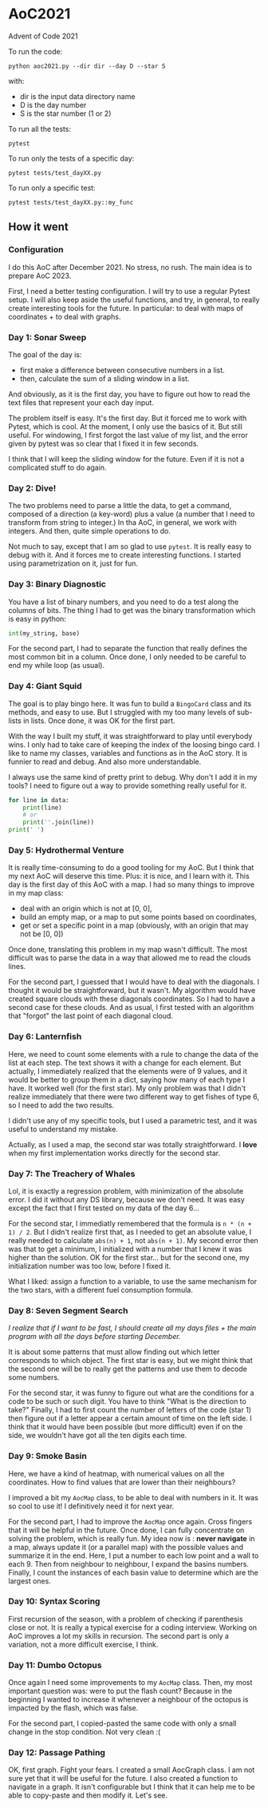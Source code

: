 # AoC2021

Advent of Code 2021

To run the code:

```commandline
python aoc2021.py --dir dir --day D --star S
```
with:

- dir is the input data directory name
- D is the day number
- S is the star number (1 or 2)

To run all the tests:

```commandline
pytest
```

To run only the tests of a specific day:

```commandline
pytest tests/test_dayXX.py
```

To run only a specific test:

```commandline
pytest tests/test_dayXX.py::my_func
```

## How it went

### Configuration

I do this AoC after December 2021. No stress, no rush. The main idea is to prepare AoC 2023.

First, I need a better testing configuration. I will try to use a regular Pytest setup. I will also keep aside the
useful functions, and try, in general, to really create interesting tools for the future. In particular: to deal with
maps of coordinates + to deal with graphs.

### Day 1: Sonar Sweep

The goal of the day is:

- first make a difference between consecutive numbers in a list.
- then, calculate the sum of a sliding window in a list.

And obviously, as it is the first day, you have to figure out how to read the text files that represent your each day
input.

The problem itself is easy. It's the first day. But it forced me to work with Pytest, which is cool. At the moment, I
only use the basics of it. But still useful. For windowing, I first forgot the last value of my list, and the error
given by pytest was so clear that I fixed it in few seconds.

I think that I will keep the sliding window for the future. Even if it is not a complicated stuff to do again.

### Day 2: Dive!

The two problems need to parse a little the data, to get a command, composed of a direction (a key-word) plus a value
(a number that I need to transform from string to integer.) In tha AoC, in general, we work with integers. And then,
quite simple operations to do.

Not much to say, except that I am so glad to use `pytest`. It is really easy to debug with it. And it forces me to
create interesting functions. I started using parametrization on it, just for fun.

### Day 3: Binary Diagnostic

You have a list of binary numbers, and you need to do a test along the columns of bits. The thing I had to get was the
binary transformation which is easy in python:

```python
int(my_string, base)
```

For the second part, I had to separate the function that really defines the most common bit in a column. Once done, I
only needed to be careful to end my while loop (as usual).

### Day 4: Giant Squid

The goal is to play bingo here. It was fun to build a `BingoCard` class and its methods, and easy to use. But I
struggled with my too many levels of sub-lists in lists. Once done, it was OK for the first part.

With the way I built my stuff, it was straightforward to play until everybody wins. I only had to take care of keeping
the index of the loosing bingo card. I like to name my classes, variables and functions as in the AoC story. It is
funnier to read and debug. And also more understandable.

I always use the same kind of pretty print to debug. Why don't I add it in my tools? I need to figure out a way to
provide something really useful for it.

```python
for line in data:
    print(line)
    # or
    print(''.join(line))
print(' ')
```

### Day 5: Hydrothermal Venture

It is really time-consuming to do a good tooling for my AoC. But I think that my next AoC will deserve this time. Plus:
it is nice, and I learn with it. This day is the first day of this AoC with a map. I had so many things to improve in my
map class: 
- deal with an origin which is not at [0, 0],
- build an empty map, or a map to put some points based on coordinates,
- get or set a specific point in a map (obviously, with an origin that may not be [0, 0])

Once done, translating this problem in my map wasn't difficult. The most difficult was to parse the data in a way that
allowed me to read the clouds lines.

For the second part, I guessed that I would have to deal with the diagonals. I thought it would be straightforward, but
it wasn't. My algorithm would have created square clouds with these diagonals coordinates. So I had to have a second
case for these clouds. And as usual, I first tested with an algorithm that "forgot" the last point of each diagonal
cloud.

### Day 6: Lanternfish

Here, we need to count some elements with a rule to change the data of the list at each step. The text shows it with a
change for each element. But actually, I immediately realized that the elements were of 9 values, and it would be better
to group them in a dict, saying how many of each type I have. It worked well (for the first star). My only problem was
that I didn't realize immediately that there were two different way to get fishes of type 6, so I need to add the two
results.

I didn't use any of my specific tools, but I used a parametric test, and it was useful to understand my mistake.

Actually, as I used a map, the second star was totally straightforward. I **love** when my first implementation works
directly for the second star.

### Day 7: The Treachery of Whales

Lol, it is exactly a regression problem, with minimization of the absolute error. I did it without any DS library,
because we don't need. It was easy except the fact that I first tested on my data of the day 6...

For the second star, I immediatly remembered that the formula is `n * (n + 1) / 2`. But I didn't realize first that, as
I needed to get an absolute value, I really needed to calculate `abs(n) + 1`, not `abs(n + 1)`. My second error then was
that to get a minimum, I initialized with a number that I knew it was higher than the solution. OK for the first star...
but for the second one, my initialization number was too low, before I fixed it.

What I liked: assign a function to a variable, to use the same mechanism for the two stars, with a different fuel
consumption formula.

### Day 8: Seven Segment Search

_I realize that if I want to be fast, I should create all my days files + the main program with all the days before
starting December._

It is about some patterns that must allow finding out which letter corresponds to which object. The first star is easy,
but we might think that the second one will be to really get the patterns and use them to decode some numbers.

For the second star, it was funny to figure out what are the conditions for a code to be such or such digit. You have to
think "What is the direction to take?" Finally, I had to first count the number of letters of the code (star 1) then
figure out if a letter appear a certain amount of time on the left side. I think that it would have been possible (but
more difficult) even if on the side, we wouldn't have got all the ten digits each time.

### Day 9: Smoke Basin

Here, we have a kind of heatmap, with numerical values on all the coordinates. How to find values that are lower than
their neighbours?

I improved a bit my `AocMap` class, to be able to deal with numbers in it. It was so cool to use it! I definitively
need it for next year.

For the second part, I had to improve the `AocMap` once again. Cross fingers that it will be helpful in the future. Once
done, I can fully concentrate on solving the problem, which is really fun. My idea now is : **never navigate** in a map,
always update it (or a parallel map) with the possible values and summarize it in the end. Here, I put a number to each
low point and a wall to each 9. Then from neighbour to neighbour, I expand the basins numbers. Finally, I count the
instances of each basin value to determine which are the largest ones.

### Day 10: Syntax Scoring

First recursion of the season, with a problem of checking if parenthesis close or not. It is really a typical exercise
for a coding interview. Working on AoC improves a lot my skills in recursion. The second part is only a variation, not a
more difficult exercise, I think.

### Day 11: Dumbo Octopus

Once again I need some improvements to my `AocMap` class. Then, my most important question was: were to put the flash
count? Because in the beginning I wanted to increase it whenever a neighbour of the octopus is impacted by the flash,
which was false.

For the second part, I copied-pasted the same code with only a small change in the stop condition. Not very clean :(

### Day 12: Passage Pathing

OK, first graph. Fight your fears. I created a small AocGraph class. I am not sure yet that it will be useful for the
future. I also created a function to navigate in a graph. It isn't configurable but I think that it can help me to be
able to copy-paste and then modify it. Let's see.